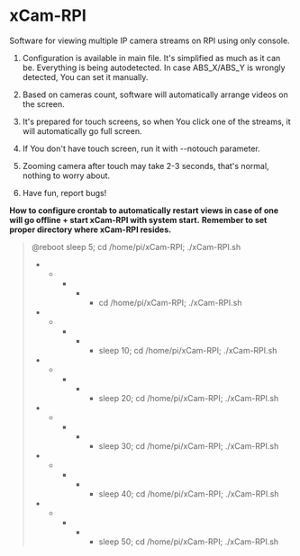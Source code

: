 # xCam-RPI
Software for viewing multiple IP camera streams on RPI using only console.

1. Configuration is available in main file. It's simplified as much as it can be. Everything is being autodetected. In case ABS_X/ABS_Y is wrongly detected, You can set it manually.

2. Based on cameras count, software will automatically arrange videos on the screen.

3. It's prepared for touch screens, so when You click one of the streams, it will automatically go full screen.

4. If You don't have touch screen, run it with --notouch parameter.

5. Zooming camera after touch may take 2-3 seconds, that's normal, nothing to worry about.

6. Have fun, report bugs!

**How to configure crontab to automatically restart views in case of one will go offline + start xCam-RPI with system start.**
**Remember to set proper directory where xCam-RPI resides.**

> @reboot sleep 5; cd /home/pi/xCam-RPI; ./xCam-RPI.sh
> * * * * * cd /home/pi/xCam-RPI; ./xCam-RPI.sh
> * * * * * sleep 10; cd /home/pi/xCam-RPI; ./xCam-RPI.sh
> * * * * * sleep 20; cd /home/pi/xCam-RPI; ./xCam-RPI.sh
> * * * * * sleep 30; cd /home/pi/xCam-RPI; ./xCam-RPI.sh
> * * * * * sleep 40; cd /home/pi/xCam-RPI; ./xCam-RPI.sh
> * * * * * sleep 50; cd /home/pi/xCam-RPI; ./xCam-RPI.sh
